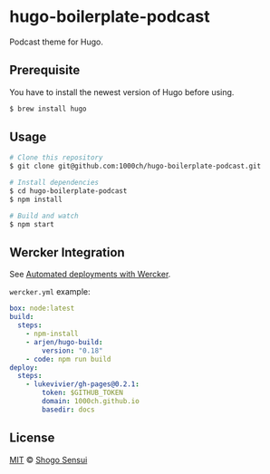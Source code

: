 # hugo-boilerplate-podcast

Podcast theme for Hugo.

## Prerequisite

You have to install the newest version of Hugo before using.

```bash
$ brew install hugo
```

## Usage

```bash
# Clone this repository
$ git clone git@github.com:1000ch/hugo-boilerplate-podcast.git

# Install dependencies
$ cd hugo-boilerplate-podcast
$ npm install

# Build and watch
$ npm start
```

## Wercker Integration

See [Automated deployments with Wercker](http://gohugo.io/tutorials/automated-deployments/).

`wercker.yml` example:

```yml
box: node:latest
build:
  steps:
    - npm-install
    - arjen/hugo-build:
        version: "0.18"
    - code: npm run build
deploy:
  steps:
    - lukevivier/gh-pages@0.2.1:
        token: $GITHUB_TOKEN
        domain: 1000ch.github.io
        basedir: docs
```

## License

[MIT](https://1000ch.mit-license.org) © [Shogo Sensui](https://github.com/1000ch)